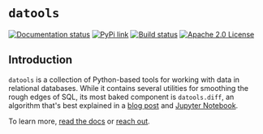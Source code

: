 `datools` 
=======
[![Documentation status](https://readthedocs.org/projects/datools/badge/?version=latest)](https://datools.readthedocs.io/en/latest/?version=latest) [![PyPi link](https://img.shields.io/pypi/v/datools.svg)](https://pypi.python.org/pypi/datools) [![Build status](https://github.com/marcua/datools/actions/workflows/python-tests.yml/badge.svg)](https://github.com/marcua/datools/actions/workflows/python-tests.yml) [![Apache 2.0 License](https://img.shields.io/badge/License-Apache_2.0-blue.svg)](https://github.com/marcua/datools/blob/main/LICENSE)

Introduction
------------
`datools` is a collection of Python-based tools for working with data in relational databases. While it contains several utilities for smoothing the rough edges of SQL, its most baked component is `datools.diff`, an algorithm that's best explained in a [blog post](https://blog.marcua.net/2022/02/20/data-diffs-algorithms-for-explaining-what-changed-in-a-dataset.html) and [Jupyter Notebook](https://github.com/marcua/datools/blob/main/examples/diff/intel-sensor.ipynb).

To learn more, [read the docs](https://datools.readthedocs.io/en/latest/index.html) or [reach out](https://twitter.com/marcua/).